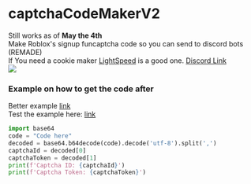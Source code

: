 # captchaCodeMakerV2
Still works as of <b>May the 4th</b><br>
Make Roblox's signup funcaptcha code so you can send to discord bots (REMADE)<br>
If You need a cookie maker [LightSpeed](https://robloxalts.info/LightSpeed.html) is a good one. [Discord Link](https://discord.gg/5Wfgk8cf7K)<br>
![](https://komarev.com/ghpvc/?username=captchaCodeMakerV2&label=Repo+Views)

### Example on how to get the code after
Better example [link](https://github.com/Roblox-Thot/captchaCodeMakerV2/blob/main/example/sign%20up.py)<br>
Test the example here: [link](https://replit.com/@Roblox-Thot2/roblox)
```py
import base64
code = "Code here"
decoded = base64.b64decode(code).decode('utf-8').split(',')
captchaId = decoded[0]
captchaToken = decoded[1]
print(f'Captcha ID: {captchaId}')
print(f'Captcha Token: {captchaToken}')
```
